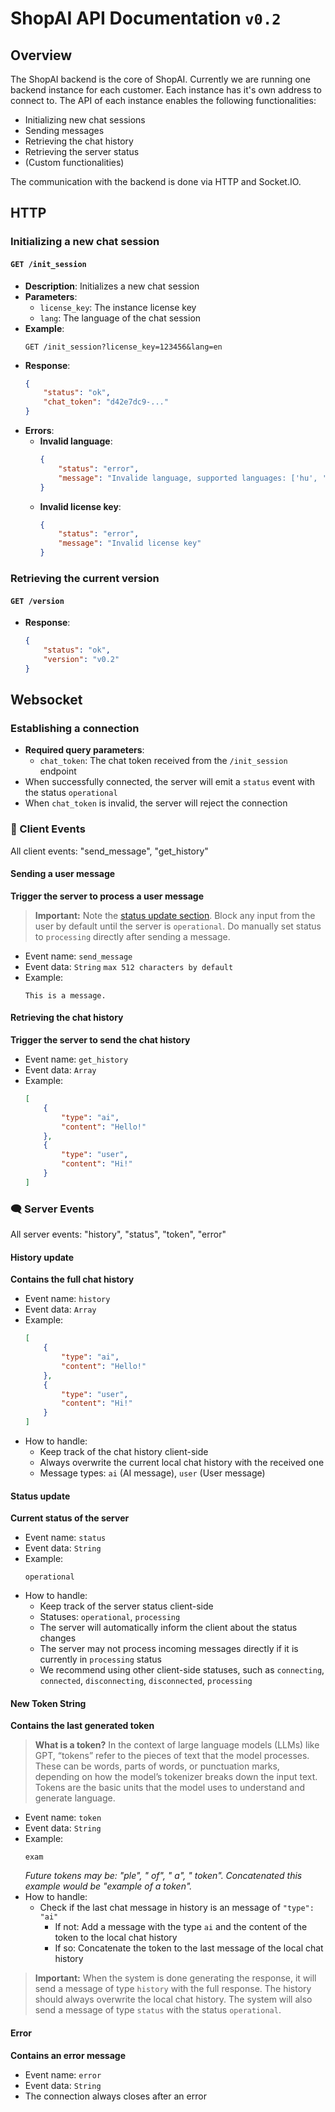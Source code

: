 # ShopAI API Documentation `v0.2`

## Overview

The ShopAI backend is the core of ShopAI. Currently we are running one backend instance for each customer. Each instance has it's own address to connect to. The API of each instance enables the following functionalities:
- Initializing new chat sessions
- Sending messages
- Retrieving the chat history
- Retrieving the server status
- (Custom functionalities)

The communication with the backend is done via HTTP and Socket.IO.



## HTTP

### Initializing a new chat session

#### `GET /init_session`

- **Description**: Initializes a new chat session
- **Parameters**:
  - `license_key`: The instance license key
  - `lang`: The language of the chat session
- **Example**:
    ```
    GET /init_session?license_key=123456&lang=en
    ```
- **Response**:
    ```json
    {
        "status": "ok",
        "chat_token": "d42e7dc9-..."
    }
    ```
- **Errors**:
    - **Invalid language**:
        ```json
        {
            "status": "error",
            "message": "Invalide language, supported languages: ['hu', 'en']"
        }
        ```
    - **Invalid license key**:
        ```json
        {
            "status": "error",
            "message": "Invalid license key"
        }
        ```

### Retrieving the current version

#### `GET /version`
- **Response**:
    ```json
    {
        "status": "ok",
        "version": "v0.2"
    }
    ```

## Websocket

### Establishing a connection
- **Required query parameters**:
  - `chat_token`: The chat token received from the `/init_session` endpoint
- When successfully connected, the server will emit a `status` event with the status `operational`
- When `chat_token` is invalid, the server will reject the connection

### 💬 Client Events

All client events: "send_message", "get_history"

#### Sending a user message
**Trigger the server to process a user message**
> **Important:** Note the [status update section](#status-update). Block any input from the user by default until the server is `operational`. Do manually set status to `processing` directly after sending a message.
- Event name: `send_message`
- Event data: `String` `max 512 characters by default`
- Example:
    ```
    This is a message.
    ```

#### Retrieving the chat history
**Trigger the server to send the chat history**
- Event name: `get_history`
- Event data: `Array`
- Example:
    ```json
    [
        {
            "type": "ai",
            "content": "Hello!"
        },
        {
            "type": "user",
            "content": "Hi!"
        }
    ]
    ```

### 🗨️ Server Events

All server events: "history", "status", "token", "error"

#### History update
**Contains the full chat history**
- Event name: `history`
- Event data: `Array`
- Example:
    ```json
    [
        {
            "type": "ai",
            "content": "Hello!"
        },
        {
            "type": "user",
            "content": "Hi!"
        }
    ]
    ```
- How to handle:
    - Keep track of the chat history client-side
    - Always overwrite the current local chat history with the received one
    - Message types: `ai` (AI message), `user` (User message)

#### Status update
**Current status of the server**
- Event name: `status`
- Event data: `String`
- Example:
    ```
    operational
    ```
- How to handle:
  - Keep track of the server status client-side
  - Statuses: `operational`, `processing`
  - The server will automatically inform the client about the status changes
  - The server may not process incoming messages directly if it is currently in `processing` status
  - We recommend using other client-side statuses, such as `connecting`, `connected`, `disconnecting`, `disconnected`, `processing`

#### New Token String
**Contains the last generated token**
> **What is a token?** In the context of large language models (LLMs) like GPT, “tokens” refer to the pieces of text that the model processes. These can be words, parts of words, or punctuation marks, depending on how the model’s tokenizer breaks down the input text. Tokens are the basic units that the model uses to understand and generate language.
- Event name: `token`
- Event data: `String`
- Example:
    ```
    exam
    ```
    *Future tokens may be: "ple", " of", " a", " token". Concatenated this example would be "example of a token".*
- How to handle:
    - Check if the last chat message in history is an message of `"type": "ai"`
      - If not: Add a message with the type `ai` and the content of the token to the local chat history
      - If so: Concatenate the token to the last message of the local chat history
> **Important:** When the system is done generating the response, it will send a message of type `history` with the full response. The history should always overwrite the local chat history. The system will also send a message of type `status` with the status `operational`.

#### Error
**Contains an error message**
- Event name: `error`
- Event data: `String`
- The connection always closes after an error



